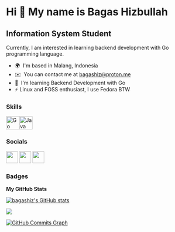 Hi 👋 My name is Bagas Hizbullah
================================
Information System Student
--------------------------

Currently, I am interested in learning backend development with Go programming language.
* 🌍  I'm based in Malang, Indonesia
* ✉️  You can contact me at [bagashiz@proton.me](mailto:bagashiz@proton.me)
* 🧠  I'm learning Backend Development with Go
* ⚡  Linux and FOSS enthusiast, I use Fedora BTW

### Skills

<p align="left"><a href="https://go.dev/doc/" target="_blank" rel="noreferrer"><img src="https://raw.githubusercontent.com/danielcranney/readme-generator/main/public/icons/skills/go-colored.svg" width="36" height="36" alt="Go" /></a><a href="https://www.oracle.com/java/" target="_blank" rel="noreferrer"><img src="https://raw.githubusercontent.com/danielcranney/readme-generator/main/public/icons/skills/java-colored.svg" width="36" height="36" alt="Java" /></a></p>

### Socials

<p align="left"> <a href="https://www.github.com/bagashiz" target="_blank" rel="noreferrer"><img src="https://raw.githubusercontent.com/danielcranney/readme-generator/main/public/icons/socials/github-dark.svg" width="32" height="32" /></a>
<a href="https://www.linkedin.com/in/bagas-hizbullah-89381a21a/" target="_blank" rel="noreferrer"><img src="https://raw.githubusercontent.com/danielcranney/readme-generator/main/public/icons/socials/linkedin.svg" width="32" height="32" /></a>
<a href="https://www.twitter.com/Pak_Dengklek" target="_blank" rel="noreferrer"><img src="https://raw.githubusercontent.com/danielcranney/readme-generator/main/public/icons/socials/twitter.svg" width="32" height="32" /></a></p>

### Badges

<b>My GitHub Stats</b>

<a href="http://www.github.com/bagashiz"><img src="https://github-readme-stats.vercel.app/api?username=bagashiz&show_icons=true&hide=&count_private=true&title_color=0891b2&text_color=ffffff&icon_color=0891b2&bg_color=1c1917&hide_border=true&show_icons=true" alt="bagashiz's GitHub stats" /></a>

<a href="http://www.github.com/bagashiz"><img src="https://github-readme-streak-stats.herokuapp.com/?user=bagashiz&stroke=ffffff&background=1c1917&ring=0891b2&fire=0891b2&currStreakNum=ffffff&currStreakLabel=0891b2&sideNums=ffffff&sideLabels=ffffff&dates=ffffff&hide_border=true" /></a>

<a href="http://www.github.com/bagashiz"><img src="https://activity-graph.herokuapp.com/graph?username=bagashiz&bg_color=1c1917&color=ffffff&line=0891b2&point=ffffff&area_color=1c1917&area=true&hide_border=true&custom_title=GitHub%20Commits%20Graph" alt="GitHub Commits Graph" /></a>
